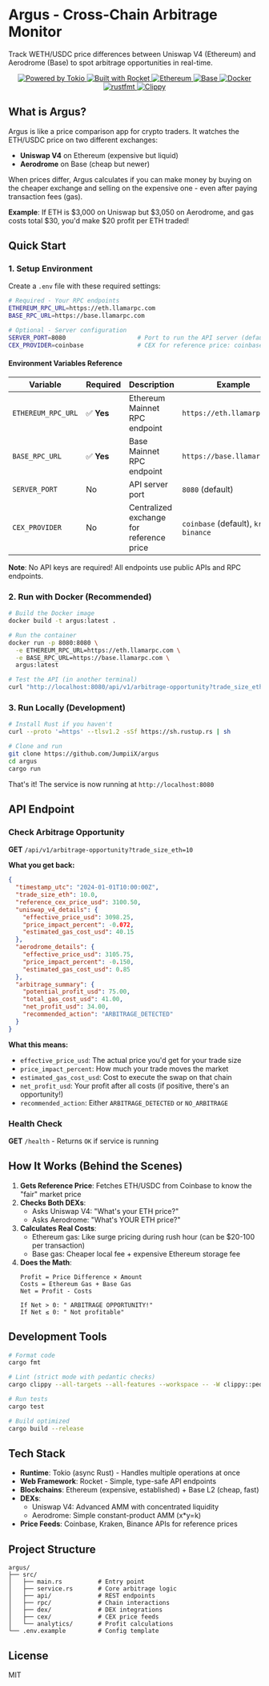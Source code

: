 # Argus - Cross-Chain Arbitrage Monitor

Track WETH/USDC price differences between Uniswap V4 (Ethereum) and Aerodrome (Base) to spot arbitrage opportunities in real-time.

<p align="center">
  <a href="https://github.com/tokio-rs/tokio">
    <img src="https://img.shields.io/badge/powered%20by-tokio-blue?style=flat&logo=rust" alt="Powered by Tokio" />
  </a>
  <a href="https://rocket.rs">
    <img src="https://img.shields.io/badge/built%20with-rocket-red?style=flat&logo=rust" alt="Built with Rocket" />
  </a>
  <a href="https://ethereum.org">
    <img src="https://img.shields.io/badge/chain-ethereum-627EEA?style=flat&logo=ethereum" alt="Ethereum" />
  </a>
  <a href="https://base.org">
    <img src="https://img.shields.io/badge/chain-base-0052FF?style=flat" alt="Base" />
  </a>
  <a href="https://www.docker.com/">
    <img src="https://img.shields.io/badge/containerized-docker-2496ED?style=flat&logo=docker" alt="Docker" />
  </a>
  <br />
  <a href="https://github.com/rust-lang/rustfmt">
    <img src="https://img.shields.io/badge/code%20style-rustfmt-fc8d62?style=flat" alt="rustfmt" />
  </a>
  <a href="https://github.com/rust-lang/rust-clippy">
    <img src="https://img.shields.io/badge/linted%20with-clippy-ffc832?style=flat" alt="Clippy" />
  </a>
</p>

## What is Argus?

Argus is like a price comparison app for crypto traders. It watches the ETH/USDC price on two different exchanges:
- **Uniswap V4** on Ethereum (expensive but liquid)
- **Aerodrome** on Base (cheap but newer)

When prices differ, Argus calculates if you can make money by buying on the cheaper exchange and selling on the expensive one - even after paying transaction fees (gas).

**Example**: If ETH is $3,000 on Uniswap but $3,050 on Aerodrome, and gas costs total $30, you'd make $20 profit per ETH traded!

## Quick Start

### 1. Setup Environment

Create a `.env` file with these required settings:

```bash
# Required - Your RPC endpoints
ETHEREUM_RPC_URL=https://eth.llamarpc.com
BASE_RPC_URL=https://base.llamarpc.com

# Optional - Server configuration
SERVER_PORT=8080                    # Port to run the API server (default: 8080)
CEX_PROVIDER=coinbase               # CEX for reference price: coinbase, kraken, or binance (default: coinbase)
```

#### Environment Variables Reference

| Variable | Required | Description | Example |
|----------|----------|-------------|---------|
| `ETHEREUM_RPC_URL` | ✅ **Yes** | Ethereum Mainnet RPC endpoint | `https://eth.llamarpc.com` |
| `BASE_RPC_URL` | ✅ **Yes** | Base Mainnet RPC endpoint | `https://base.llamarpc.com` |
| `SERVER_PORT` | No | API server port | `8080` (default) |
| `CEX_PROVIDER` | No | Centralized exchange for reference price | `coinbase` (default), `kraken`, `binance` |

**Note**: No API keys are required! All endpoints use public APIs and RPC endpoints.

### 2. Run with Docker (Recommended)

```bash
# Build the Docker image
docker build -t argus:latest .

# Run the container
docker run -p 8080:8080 \
  -e ETHEREUM_RPC_URL=https://eth.llamarpc.com \
  -e BASE_RPC_URL=https://base.llamarpc.com \
  argus:latest

# Test the API (in another terminal)
curl "http://localhost:8080/api/v1/arbitrage-opportunity?trade_size_eth=1"
```

### 3. Run Locally (Development)

```bash
# Install Rust if you haven't
curl --proto '=https' --tlsv1.2 -sSf https://sh.rustup.rs | sh

# Clone and run
git clone https://github.com/JumpiiX/argus
cd argus
cargo run
```

That's it! The service is now running at `http://localhost:8080`

## API Endpoint

### Check Arbitrage Opportunity

**GET** `/api/v1/arbitrage-opportunity?trade_size_eth=10`

**What you get back:**
```json
{
  "timestamp_utc": "2024-01-01T10:00:00Z",
  "trade_size_eth": 10.0,
  "reference_cex_price_usd": 3100.50,
  "uniswap_v4_details": {
    "effective_price_usd": 3098.25,
    "price_impact_percent": -0.072,
    "estimated_gas_cost_usd": 40.15
  },
  "aerodrome_details": {
    "effective_price_usd": 3105.75,
    "price_impact_percent": -0.150,
    "estimated_gas_cost_usd": 0.85
  },
  "arbitrage_summary": {
    "potential_profit_usd": 75.00,
    "total_gas_cost_usd": 41.00,
    "net_profit_usd": 34.00,
    "recommended_action": "ARBITRAGE_DETECTED"
  }
}
```

**What this means:**
- `effective_price_usd`: The actual price you'd get for your trade size
- `price_impact_percent`: How much your trade moves the market
- `estimated_gas_cost_usd`: Cost to execute the swap on that chain
- `net_profit_usd`: Your profit after all costs (if positive, there's an opportunity!)
- `recommended_action`: Either `ARBITRAGE_DETECTED` or `NO_ARBITRAGE`

### Health Check

**GET** `/health` - Returns `OK` if service is running

## How It Works (Behind the Scenes)

1. **Gets Reference Price**: Fetches ETH/USDC from Coinbase to know the "fair" market price
2. **Checks Both DEXs**: 
   - Asks Uniswap V4: "What's your ETH price?" 
   - Asks Aerodrome: "What's YOUR ETH price?"
3. **Calculates Real Costs**:
   - Ethereum gas: Like surge pricing during rush hour (can be $20-100 per transaction)
   - Base gas: Cheaper local fee + expensive Ethereum storage fee
4. **Does the Math**: 
   ```
   Profit = Price Difference × Amount
   Costs = Ethereum Gas + Base Gas
   Net = Profit - Costs
   
   If Net > 0: " ARBITRAGE OPPORTUNITY!"
   If Net ≤ 0: " Not profitable"
   ```

## Development Tools

```bash
# Format code
cargo fmt

# Lint (strict mode with pedantic checks)
cargo clippy --all-targets --all-features --workspace -- -W clippy::pedantic -D warnings

# Run tests
cargo test

# Build optimized
cargo build --release
```

## Tech Stack

- **Runtime**: Tokio (async Rust) - Handles multiple operations at once
- **Web Framework**: Rocket - Simple, type-safe API endpoints
- **Blockchains**: Ethereum (expensive, established) + Base L2 (cheap, fast)
- **DEXs**: 
  - Uniswap V4: Advanced AMM with concentrated liquidity
  - Aerodrome: Simple constant-product AMM (x*y=k)
- **Price Feeds**: Coinbase, Kraken, Binance APIs for reference prices

## Project Structure

```
argus/
├── src/
│   ├── main.rs          # Entry point
│   ├── service.rs       # Core arbitrage logic
│   ├── api/             # REST endpoints
│   ├── rpc/             # Chain interactions
│   ├── dex/             # DEX integrations
│   ├── cex/             # CEX price feeds
│   └── analytics/       # Profit calculations
└── .env.example         # Config template
```

## License

MIT
